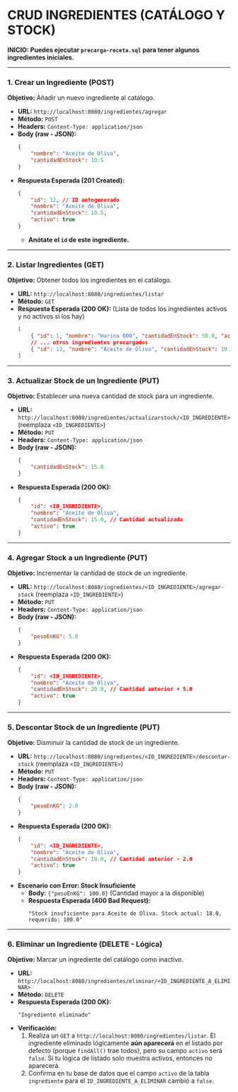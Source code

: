 # CRUD INGREDIENTES (CATÁLOGO Y STOCK)

**INICIO: Puedes ejecutar `precarga-receta.sql` para tener algunos ingredientes iniciales.**

---

### **1. Crear un Ingrediente (POST)**
**Objetivo:** Añadir un nuevo ingrediente al catálogo.

* **URL:** `http://localhost:8080/ingredientes/agregar`
* **Método:** `POST`
* **Headers:** `Content-Type: application/json`
* **Body (raw - JSON):**
    ```json
    {
        "nombre": "Aceite de Oliva",
        "cantidadEnStock": 10.5
    }
    ```
* **Respuesta Esperada (201 Created):**
    ```json
    {
        "id": 12, // ID autogenerado
        "nombre": "Aceite de Oliva",
        "cantidadEnStock": 10.5,
        "activo": true
    }
    ```
    * **Anótate el `id` de este ingrediente.**

---

### **2. Listar Ingredientes (GET)**
**Objetivo:** Obtener todos los ingredientes en el catálogo.

* **URL:** `http://localhost:8080/ingredientes/listar`
* **Método:** `GET`
* **Respuesta Esperada (200 OK):** (Lista de todos los ingredientes activos y no activos si los hay)
    ```json
    [
        { "id": 1, "nombre": "Harina 000", "cantidadEnStock": 50.0, "activo": true },
        // ... otros ingredientes precargados
        { "id": 12, "nombre": "Aceite de Oliva", "cantidadEnStock": 10.5, "activo": true }
    ]
    ```

---

### **3. Actualizar Stock de un Ingrediente (PUT)**
**Objetivo:** Establecer una nueva cantidad de stock para un ingrediente.

* **URL:** `http://localhost:8080/ingredientes/actualizarstock/<ID_INGREDIENTE>` (reemplaza `<ID_INGREDIENTE>`)
* **Método:** `PUT`
* **Headers:** `Content-Type: application/json`
* **Body (raw - JSON):**
    ```json
    {
        "cantidadEnStock": 15.0
    }
    ```
* **Respuesta Esperada (200 OK):**
    ```json
    {
        "id": <ID_INGREDIENTE>,
        "nombre": "Aceite de Oliva",
        "cantidadEnStock": 15.0, // Cantidad actualizada
        "activo": true
    }
    ```

---

### **4. Agregar Stock a un Ingrediente (PUT)**
**Objetivo:** Incrementar la cantidad de stock de un ingrediente.

* **URL:** `http://localhost:8080/ingredientes/<ID_INGREDIENTE>/agregar-stock` (reemplaza `<ID_INGREDIENTE>`)
* **Método:** `PUT`
* **Headers:** `Content-Type: application/json`
* **Body (raw - JSON):**
    ```json
    {
        "pesoEnKG": 5.0
    }
    ```
* **Respuesta Esperada (200 OK):**
    ```json
    {
        "id": <ID_INGREDIENTE>,
        "nombre": "Aceite de Oliva",
        "cantidadEnStock": 20.0, // Cantidad anterior + 5.0
        "activo": true
    }
    ```

---

### **5. Descontar Stock de un Ingrediente (PUT)**
**Objetivo:** Disminuir la cantidad de stock de un ingrediente.

* **URL:** `http://localhost:8080/ingredientes/<ID_INGREDIENTE>/descontar-stock` (reemplaza `<ID_INGREDIENTE>`)
* **Método:** `PUT`
* **Headers:** `Content-Type: application/json`
* **Body (raw - JSON):**
    ```json
    {
        "pesoEnKG": 2.0
    }
    ```
* **Respuesta Esperada (200 OK):**
    ```json
    {
        "id": <ID_INGREDIENTE>,
        "nombre": "Aceite de Oliva",
        "cantidadEnStock": 18.0, // Cantidad anterior - 2.0
        "activo": true
    }
    ```
* **Escenario con Error: Stock Insuficiente**
    * **Body:** `{"pesoEnKG": 100.0}` (Cantidad mayor a la disponible)
    * **Respuesta Esperada (400 Bad Request):**
        ```
        "Stock insuficiente para Aceite de Oliva. Stock actual: 18.0, requerido: 100.0"
        ```

---

### **6. Eliminar un Ingrediente (DELETE - Lógica)**
**Objetivo:** Marcar un ingrediente del catálogo como inactivo.

* **URL:** `http://localhost:8080/ingredientes/eliminar/<ID_INGREDIENTE_A_ELIMINAR>`
* **Método:** `DELETE`
* **Respuesta Esperada (200 OK):**
    ```
    "Ingrediente eliminado"
    ```
* **Verificación:**
    1.  Realiza un `GET` a `http://localhost:8080/ingredientes/listar`. El ingrediente eliminado lógicamente **aún aparecerá** en el listado por defecto (porque `findAll()` trae todos), pero su campo `activo` será `false`. Si tu lógica de listado solo muestra activos, entonces no aparecerá.
    2.  Confirma en tu base de datos que el campo `activo` de la tabla `ingrediente` para el `ID_INGREDIENTE_A_ELIMINAR` cambió a `false`.